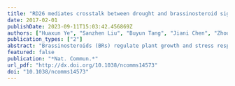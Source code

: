 ```yaml
---
title: "RD26 mediates crosstalk between drought and brassinosteroid signalling pathways"
date: 2017-02-01
publishDate: 2023-09-11T15:03:42.456869Z
authors: ["Huaxun Ye", "Sanzhen Liu", "Buyun Tang", "Jiani Chen", "Zhouli Xie", "Trevor M Nolan", "Hao Jiang", "Hongqing Guo", "Hung-Ying Lin", "Lei Li", "Yanqun Wang", "Hongning Tong", "Mingcai Zhang", "Chengcai Chu", "Zhaohu Li", "Maneesha Aluru", "Srinivas Aluru", "Patrick S Schnable", "Yanhai Yin"]
publication_types: ["2"]
abstract: "Brassinosteroids (BRs) regulate plant growth and stress responses via the BES1/BZR1 family of transcription factors, which regulate the expression of thousands of downstream genes. BRs are involved in the response to drought, however the mechanistic understanding of interactions between BR signalling and drought response remains to be established. Here we show that transcription factor RD26 mediates crosstalk between drought and BR signalling. When overexpressed, BES1 target gene RD26 can inhibit BR-regulated growth. Global gene expression studies suggest that RD26 can act antagonistically to BR to regulate the expression of a subset of BES1-regulated genes, thereby inhibiting BR function. We show that RD26 can interact with BES1 protein and antagonize BES1 transcriptional activity on BR-regulated genes and that BR signalling can also repress expression of RD26 and its homologues and inhibit drought responses. Our results thus reveal a mechanism coordinating plant growth and drought tolerance."
featured: false
publication: "*Nat. Commun.*"
url_pdf: "http://dx.doi.org/10.1038/ncomms14573"
doi: "10.1038/ncomms14573"
---
```


